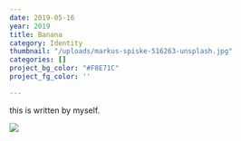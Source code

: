 ```yaml
---
date: 2019-05-16
year: 2019
title: Banana
category: Identity
thumbnail: "/uploads/markus-spiske-516263-unsplash.jpg"
categories: []
project_bg_color: "#F8E71C"
project_fg_color: ''

---
```

this is written by myself.

![](/uploads/mike-dorner-173502-unsplash.jpg)